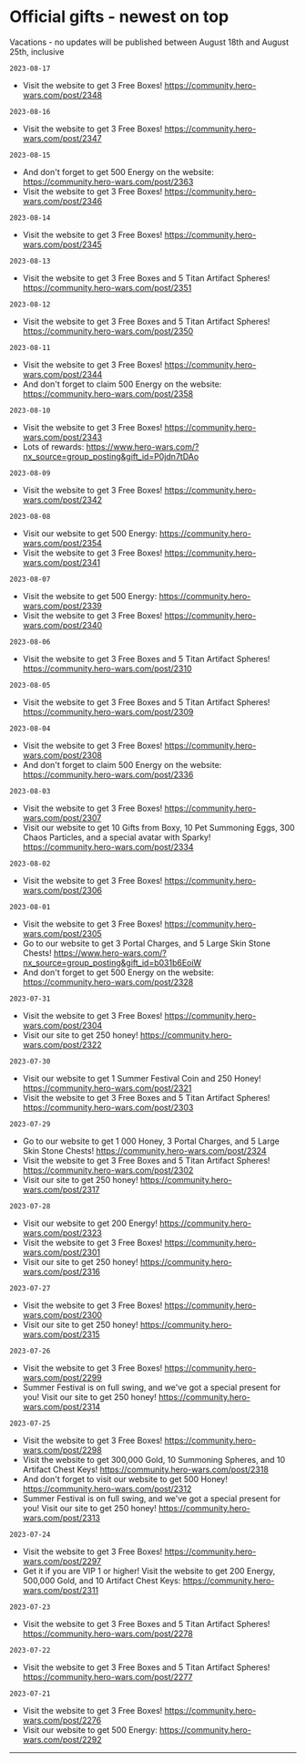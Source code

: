 # Official gifts - newest on top
Vacations - no updates will be published between August 18th and August 25th, inclusive

`2023-08-17`
  - Visit the website to get 3 Free Boxes! https://community.hero-wars.com/post/2348

`2023-08-16`
  - Visit the website to get 3 Free Boxes! https://community.hero-wars.com/post/2347

`2023-08-15`
  - And don't forget to get 500 Energy on the website: https://community.hero-wars.com/post/2363
  - Visit the website to get 3 Free Boxes! https://community.hero-wars.com/post/2346

`2023-08-14`
  - Visit the website to get 3 Free Boxes! https://community.hero-wars.com/post/2345

`2023-08-13`
  - Visit the website to get 3 Free Boxes and 5 Titan Artifact Spheres! https://community.hero-wars.com/post/2351

`2023-08-12`
  - Visit the website to get 3 Free Boxes and 5 Titan Artifact Spheres! https://community.hero-wars.com/post/2350

`2023-08-11`
  - Visit the website to get 3 Free Boxes! https://community.hero-wars.com/post/2344
  - And don't forget to claim 500 Energy on the website: https://community.hero-wars.com/post/2358

`2023-08-10`
  - Visit the website to get 3 Free Boxes! https://community.hero-wars.com/post/2343
  - Lots of rewards: https://www.hero-wars.com/?nx_source=group_posting&gift_id=P0jdn7tDAo

`2023-08-09`
  - Visit the website to get 3 Free Boxes! https://community.hero-wars.com/post/2342

`2023-08-08`
  - Visit our website to get 500 Energy: https://community.hero-wars.com/post/2354
  - Visit the website to get 3 Free Boxes! https://community.hero-wars.com/post/2341

`2023-08-07`
  - Visit the website to get 500 Energy: https://community.hero-wars.com/post/2339
  - Visit the website to get 3 Free Boxes! https://community.hero-wars.com/post/2340

`2023-08-06`
  - Visit the website to get 3 Free Boxes and 5 Titan Artifact Spheres! https://community.hero-wars.com/post/2310

`2023-08-05`
  - Visit the website to get 3 Free Boxes and 5 Titan Artifact Spheres! https://community.hero-wars.com/post/2309

`2023-08-04`
  - Visit the website to get 3 Free Boxes! https://community.hero-wars.com/post/2308
  - And don't forget to claim 500 Energy on the website: https://community.hero-wars.com/post/2336

`2023-08-03`
  - Visit the website to get 3 Free Boxes! https://community.hero-wars.com/post/2307
  - Visit our website to get 10 Gifts from Boxy, 10 Pet Summoning Eggs, 300 Chaos Particles, and a special avatar with Sparky! https://community.hero-wars.com/post/2334

`2023-08-02`
  - Visit the website to get 3 Free Boxes! https://community.hero-wars.com/post/2306

`2023-08-01`
  - Visit the website to get 3 Free Boxes! https://community.hero-wars.com/post/2305
  - Go to our website to get 3 Portal Charges, and 5 Large Skin Stone Chests! https://www.hero-wars.com/?nx_source=group_posting&gift_id=b031b6EoiW
  - And don't forget to get 500 Energy on the website: https://community.hero-wars.com/post/2328

`2023-07-31`
  - Visit the website to get 3 Free Boxes! https://community.hero-wars.com/post/2304
  - Visit our site to get 250 honey! https://community.hero-wars.com/post/2322

`2023-07-30`
  - Visit our website to get 1 Summer Festival Coin and 250 Honey! https://community.hero-wars.com/post/2321
  - Visit the website to get 3 Free Boxes and 5 Titan Artifact Spheres! https://community.hero-wars.com/post/2303

`2023-07-29`
  - Go to our website to get 1 000 Honey, 3 Portal Charges, and 5 Large Skin Stone Chests! https://community.hero-wars.com/post/2324
  - Visit the website to get 3 Free Boxes and 5 Titan Artifact Spheres! https://community.hero-wars.com/post/2302
  - Visit our site to get 250 honey! https://community.hero-wars.com/post/2317

`2023-07-28`
  - Visit our website to get 200 Energy! https://community.hero-wars.com/post/2323
  - Visit the website to get 3 Free Boxes! https://community.hero-wars.com/post/2301
  - Visit our site to get 250 honey! https://community.hero-wars.com/post/2316

`2023-07-27`
  - Visit the website to get 3 Free Boxes! https://community.hero-wars.com/post/2300
  - Visit our site to get 250 honey! https://community.hero-wars.com/post/2315

`2023-07-26`
  - Visit the website to get 3 Free Boxes! https://community.hero-wars.com/post/2299
  - Summer Festival is on full swing, and we've got a special present for you! Visit our site to get 250 honey! https://community.hero-wars.com/post/2314

`2023-07-25`
  - Visit the website to get 3 Free Boxes! https://community.hero-wars.com/post/2298
  - Visit the website to get 300,000 Gold, 10 Summoning Spheres, and 10 Artifact Chest Keys! https://community.hero-wars.com/post/2318
  - And don't forget to visit our website to get 500 Honey! https://community.hero-wars.com/post/2312
  - Summer Festival is on full swing, and we've got a special present for you! Visit our site to get 250 honey! https://community.hero-wars.com/post/2313

`2023-07-24`
  - Visit the website to get 3 Free Boxes! https://community.hero-wars.com/post/2297
  - Get it if you are VIP 1 or higher! Visit the website to get 200 Energy, 500,000 Gold, and 10 Artifact Chest Keys: https://community.hero-wars.com/post/2311

`2023-07-23`
  - Visit the website to get 3 Free Boxes and 5 Titan Artifact Spheres! https://community.hero-wars.com/post/2278

`2023-07-22`
  - Visit the website to get 3 Free Boxes and 5 Titan Artifact Spheres! https://community.hero-wars.com/post/2277

`2023-07-21`
  - Visit the website to get 3 Free Boxes! https://community.hero-wars.com/post/2276
  - Visit our website to get 500 Energy: https://community.hero-wars.com/post/2292

----
